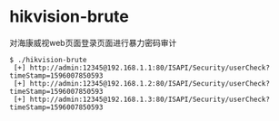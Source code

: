 # hikvision-brute
对海康威视web页面登录页面进行暴力密码审计


```
$ ./hikvision-brute
 [+] http://admin:12345@192.168.1.1:80/ISAPI/Security/userCheck?timeStamp=1596007850593
 [+] http://admin:12345@192.168.1.2:80/ISAPI/Security/userCheck?timeStamp=1596007850593
 [+] http://admin:12345@192.168.1.3:80/ISAPI/Security/userCheck?timeStamp=1596007850593  
```
